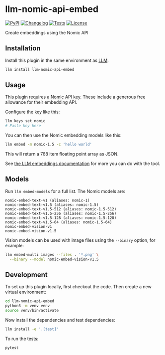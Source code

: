 # llm-nomic-api-embed

[![PyPI](https://img.shields.io/pypi/v/llm-nomic-api-embed.svg)](https://pypi.org/project/llm-nomic-api-embed/)
[![Changelog](https://img.shields.io/github/v/release/simonw/llm-nomic-api-embed?include_prereleases&label=changelog)](https://github.com/simonw/llm-nomic-api-embed/releases)
[![Tests](https://github.com/simonw/llm-nomic-api-embed/actions/workflows/test.yml/badge.svg)](https://github.com/simonw/llm-nomic-api-embed/actions/workflows/test.yml)
[![License](https://img.shields.io/badge/license-Apache%202.0-blue.svg)](https://github.com/simonw/llm-nomic-api-embed/blob/main/LICENSE)

Create embeddings using the Nomic API

## Installation

Install this plugin in the same environment as [LLM](https://llm.datasette.io/).
```bash
llm install llm-nomic-api-embed
```
## Usage

This plugin requires [a Nomic API key](https://atlas.nomic.ai/). These include a generous free allowance for their embedding API.

Configure the key like this:
```bash
llm keys set nomic
# Paste key here
```
You can then use the Nomic embedding models like this:
```bash
llm embed -m nomic-1.5 -c 'hello world'
```
This will return a 768 item floating point array as JSON.

See [the LLM embeddings documentation](https://llm.datasette.io/en/stable/embeddings/index.html) for more you can do with the tool.

## Models

Run `llm embed-models` for a full list. The Nomic models are:

```
nomic-embed-text-v1 (aliases: nomic-1)
nomic-embed-text-v1.5 (aliases: nomic-1.5)
nomic-embed-text-v1.5-512 (aliases: nomic-1.5-512)
nomic-embed-text-v1.5-256 (aliases: nomic-1.5-256)
nomic-embed-text-v1.5-128 (aliases: nomic-1.5-128)
nomic-embed-text-v1.5-64 (aliases: nomic-1.5-64)
nomic-embed-vision-v1
nomic-embed-vision-v1.5
```
Vision models can be used with image files using the `--binary` option, for example:

```bash
llm embed-multi images --files . '*.png' \
  --binary --model nomic-embed-vision-v1.5
```

## Development

To set up this plugin locally, first checkout the code. Then create a new virtual environment:
```bash
cd llm-nomic-api-embed
python3 -m venv venv
source venv/bin/activate
```
Now install the dependencies and test dependencies:
```bash
llm install -e '.[test]'
```
To run the tests:
```bash
pytest
```
